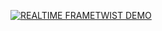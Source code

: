 [![REALTIME FRAMETWIST DEMO](https://img.youtube.com/vi/w9X3kLX96PU/0.jpg)](https://www.youtube.com/watch?v=w9X3kLX96PU)

